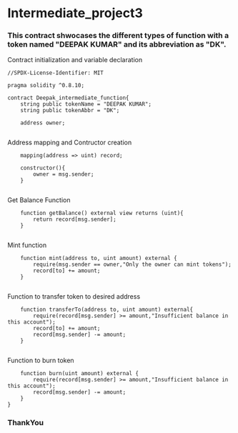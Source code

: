 # Intermediate_project3
### This contract shwocases the different types of function with a token named "DEEPAK KUMAR" and its abbreviation as "DK".


Contract initialization and variable declaration 

```
//SPDX-License-Identifier: MIT

pragma solidity ^0.8.10;

contract Deepak_intermediate_function{
    string public tokenName = "DEEPAK KUMAR";
    string public tokenAbbr = "DK";

    address owner;


```
Address mapping and Contructor creation

```
    mapping(address => uint) record;

    constructor(){
        owner = msg.sender;
    }


```
Get Balance Function

```
    function getBalance() external view returns (uint){
        return record[msg.sender];
    }
    
```
Mint function

```
    function mint(address to, uint amount) external {
        require(msg.sender == owner,"Only the owner can mint tokens");
        record[to] += amount;
    }


```
Function to transfer token to desired address

```
    function transferTo(address to, uint amount) external{
        require(record[msg.sender] >= amount,"Insufficient balance in this account");
        record[to] += amount;
        record[msg.sender] -= amount;
    }


```
Function to burn token

```
    function burn(uint amount) external {
        require(record[msg.sender] >= amount,"Insufficient balance in this account");
        record[msg.sender] -= amount;
    }
}
```
### ThankYou
